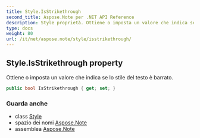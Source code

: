 ```yaml
---
title: Style.IsStrikethrough
second_title: Aspose.Note per .NET API Reference
description: Style proprietà. Ottiene o imposta un valore che indica se lo stile del testo è barrato.
type: docs
weight: 80
url: /it/net/aspose.note/style/isstrikethrough/
---
```

## Style.IsStrikethrough property

Ottiene o imposta un valore che indica se lo stile del testo è barrato.

```csharp
public bool IsStrikethrough { get; set; }
```

### Guarda anche

* class [Style](../)
* spazio dei nomi [Aspose.Note](../../style/)
* assemblea [Aspose.Note](../../../)


